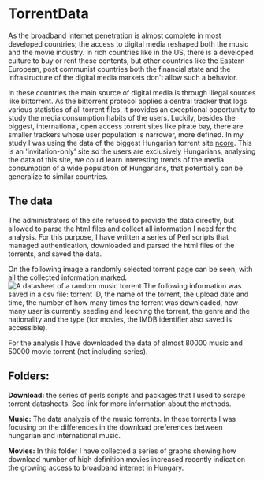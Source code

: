 TorrentData
===========

As the broadband internet penetration is almost complete in most developed countries; the access to digital media reshaped both the music and the movie industry. In rich countries like in the US, there is a developed culture to buy or rent these contents, but other countries like the Eastern European, post communist countries both the financial state and the infrastructure of the digital media markets don't allow such a behavior.

In these countries the main source of digital media is through illegal sources like bittorrent. As the bittorrent protocol applies a central tracker that logs various statistics of all torrent files, it provides an exceptional opportunity to study the media consumption habits of the users. Luckily, besides the biggest, international, open access torrent sites like pirate bay, there are smaller trackers whose user population is narrower, more defined. In my study I was using the data of the biggest Hungarian torrent site [ncore](ncore.cc). This is an 'invitation-only' site so the users are exclusively Hungarians, analysing the data of this site, we could learn interesting trends of the media consumption of a wide population of Hungarians, that potentially can be generalize to similar countries.

## The data

The administrators of the site refused to provide the data directly, but allowed to parse the html files and collect all information I need for the analysis. For this purpose, I have written a series of Perl scripts that managed authentication, downloaded and parsed the html files of the torrents, and saved the data.

On the following image a randomly selected torrent page can be seen, with all the collected information marked.
![A datasheet of a random music torrent](http://kepfeltoltes.hu/140526/torrentdata_www.kepfeltoltes.hu_.jpg)
The following information was saved in a csv file: torrent ID, the name of the torrent, the upload date and time, the number of how many times the torrent was downloaded, how many user is currently seeding and leeching the torrent, the genre and the nationality and the type (for movies, the IMDB identifier also saved is accessible).

For the analysis I have downloaded the data of almost 80000 music and 50000 movie torrent (not including series).

## Folders:

**Download:** the series of perls scripts and packages that I used to scrape torrent datasheets. See link for more information about the methods.

**Music:** The data analysis of the music torrents. In these torrents I was focusing on the differences in the download preferences between hungarian and international music.

**Movies:** In this folder I have collected a series of graphs showing how download number of high definition movies increased recently indication the growing access to broadband internet in Hungary.



